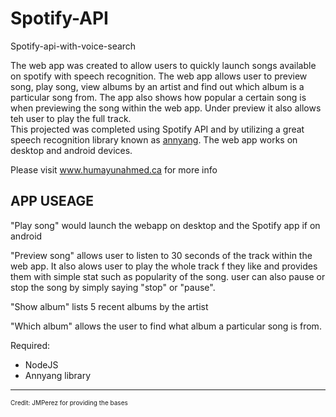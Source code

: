 # Spotify-API
Spotify-api-with-voice-search


The web app was created to allow users to quickly launch songs available on spotify with speech recognition. The web app allows user to preview song, play song, view albums by an artist and find out which album is a particular song from. The app also shows how popular a certain song is when previewing the song within the web app. Under preview it also allows teh user to play the full track.<br/> This projected was completed using Spotify API and by utilizing a great speech recognition library known as <a href="https://www.talater.com/annyang/" target="_blank">annyang</a>. The web app works on desktop and android devices.</p>

Please visit www.humayunahmed.ca for more info

<h2>APP USEAGE</h2>
"Play song" would launch the webapp on desktop and the Spotify app if on android
                           
"Preview song" allows user to listen to 30 seconds of the track within the web app. It also alows user to play the whole track f they like and provides them with simple stat such as popularity of the song.
user can also pause or stop the song by simply saying "stop" or "pause".
                           
"Show album" lists 5 recent albums by the artist
                           
"Which album" allows the user to find what album a particular song is from.

Required:
<ul>
<li>NodeJS</li>
<li>Annyang library</li>
</ul>



<hr/>
 
  
   
    
     
     




<p style="font-size:10px">Credit:
JMPerez for providing the bases</p>
